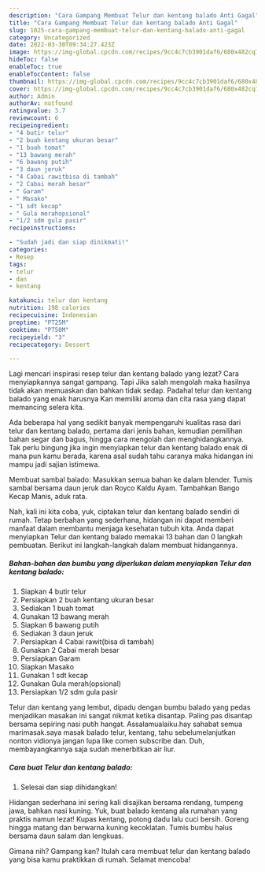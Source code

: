 ```yaml
---
description: "Cara Gampang Membuat Telur dan kentang balado Anti Gagal"
title: "Cara Gampang Membuat Telur dan kentang balado Anti Gagal"
slug: 1025-cara-gampang-membuat-telur-dan-kentang-balado-anti-gagal
category: Uncategorized
date: 2022-03-30T09:34:27.423Z
image: https://img-global.cpcdn.com/recipes/9cc4c7cb3901daf6/680x482cq70/telur-dan-kentang-balado-foto-resep-utama.jpg
hideToc: false
enableToc: true
enableTocContent: false
thumbnail: https://img-global.cpcdn.com/recipes/9cc4c7cb3901daf6/680x482cq70/telur-dan-kentang-balado-foto-resep-utama.jpg
cover: https://img-global.cpcdn.com/recipes/9cc4c7cb3901daf6/680x482cq70/telur-dan-kentang-balado-foto-resep-utama.jpg
author: Admin
authorAv: notfound
ratingvalue: 3.7
reviewcount: 6
recipeingredient:
- "4 butir telur"
- "2 buah kentang ukuran besar"
- "1 buah tomat"
- "13 bawang merah"
- "6 bawang putih"
- "3 daun jeruk"
- "4 Cabai rawitbisa di tambah"
- "2 Cabai merah besar"
- " Garam"
- " Masako"
- "1 sdt kecap"
- " Gula merahopsional"
- "1/2 sdm gula pasir"
recipeinstructions:

- "Sudah jadi dan siap dinikmati!"
categories:
- Resep
tags:
- telur
- dan
- kentang

katakunci: telur dan kentang 
nutrition: 198 calories
recipecuisine: Indonesian
preptime: "PT25M"
cooktime: "PT50M"
recipeyield: "3"
recipecategory: Dessert

---
```



Lagi mencari inspirasi resep telur dan kentang balado yang lezat? Cara menyiapkannya sangat gampang. Tapi Jika salah mengolah maka hasilnya tidak akan memuaskan dan bahkan tidak sedap. Padahal telur dan kentang balado yang enak harusnya Kan memiliki aroma dan cita rasa yang dapat memancing selera kita.


Ada beberapa hal yang sedikit banyak mempengaruhi kualitas rasa dari telur dan kentang balado, pertama dari jenis bahan, kemudian pemilihan bahan segar dan bagus, hingga cara mengolah dan menghidangkannya. Tak perlu bingung jika ingin menyiapkan telur dan kentang balado enak di mana pun kamu berada, karena asal sudah tahu caranya maka hidangan ini mampu jadi sajian istimewa.

Membuat sambal balado: Masukkan semua bahan ke dalam blender. Tumis sambal bersama daun jeruk dan Royco Kaldu Ayam. Tambahkan Bango Kecap Manis, aduk rata.


Nah, kali ini kita coba, yuk, ciptakan telur dan kentang balado sendiri di rumah. Tetap berbahan yang sederhana, hidangan ini dapat memberi manfaat dalam membantu menjaga kesehatan tubuh kita. Anda dapat menyiapkan Telur dan kentang balado memakai 13 bahan dan 0 langkah pembuatan. Berikut ini langkah-langkah dalam membuat hidangannya.

<!--inarticleads1-->

##### Bahan-bahan dan bumbu yang diperlukan dalam menyiapkan Telur dan kentang balado:

1. Siapkan 4 butir telur
1. Persiapkan 2 buah kentang ukuran besar
1. Sediakan 1 buah tomat
1. Gunakan 13 bawang merah
1. Siapkan 6 bawang putih
1. Sediakan 3 daun jeruk
1. Persiapkan 4 Cabai rawit(bisa di tambah)
1. Gunakan 2 Cabai merah besar
1. Persiapkan  Garam
1. Siapkan  Masako
1. Gunakan 1 sdt kecap
1. Gunakan  Gula merah(opsional)
1. Persiapkan 1/2 sdm gula pasir


Telur dan kentang yang lembut, dipadu dengan bumbu balado yang pedas menjadikan masakan ini sangat nikmat ketika disantap. Paling pas disantap bersama sepiring nasi putih hangat. Assalamualaiku.hay sahabat semua marimasak.saya masak balado telur, kentang, tahu sebelumelanjutkan nonton vidionya jangan lupa like comen subscribe dan. Duh, membayangkannya saja sudah menerbitkan air liur. 

<!--inarticleads2-->

##### Cara buat Telur dan kentang balado:


1. Selesai dan siap dihidangkan!

Hidangan sederhana ini sering kali disajikan bersama rendang, tumpeng jawa, bahkan nasi kuning. Yuk, buat balado kentang ala rumahan yang praktis namun lezat! Kupas kentang, potong dadu lalu cuci bersih. Goreng hingga matang dan berwarna kuning kecoklatan. Tumis bumbu halus bersama daun salam dan lengkuas. 

Gimana nih? Gampang kan? Itulah cara membuat telur dan kentang balado yang bisa kamu praktikkan di rumah. Selamat mencoba!

